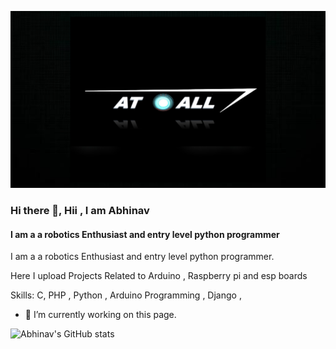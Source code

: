 ![](https://github.com/Abhinav330/Abhinav330/blob/main/AT%20ALL%20LOGO.png)
### Hi there 👋, Hii , I am Abhinav
#### I am a a robotics Enthusiast and entry level python programmer  
I am a a robotics Enthusiast and entry level python programmer. 

Here I upload Projects Related to Arduino , Raspberry pi and esp boards

Skills: C, PHP , Python , Arduino Programming , Django , 

- 🔭 I’m currently working on this page. 


![Abhinav's GitHub stats](https://github-readme-stats.vercel.app/api?username=Abhinav330&show_icons=true&theme=radical)
